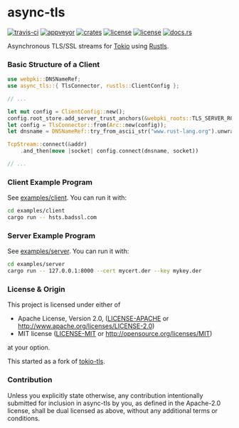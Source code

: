 # async-tls
[![travis-ci](https://travis-ci.org/quininer/async-tls.svg?branch=master)](https://travis-ci.org/quininer/async-tls)
[![appveyor](https://ci.appveyor.com/api/projects/status/4ukw15enii50suqi?svg=true)](https://ci.appveyor.com/project/quininer/async-tls)
[![crates](https://img.shields.io/crates/v/async-tls.svg)](https://crates.io/crates/async-tls)
[![license](https://img.shields.io/badge/License-MIT-blue.svg)](https://github.com/quininer/async-tls/blob/master/LICENSE-MIT)
[![license](https://img.shields.io/badge/License-Apache%202.0-blue.svg)](https://github.com/quininer/async-tls/blob/master/LICENSE-APACHE)
[![docs.rs](https://docs.rs/async-tls/badge.svg)](https://docs.rs/async-tls/)

Asynchronous TLS/SSL streams for [Tokio](https://tokio.rs/) using
[Rustls](https://github.com/ctz/rustls).

### Basic Structure of a Client

```rust
use webpki::DNSNameRef;
use async_tls::{ TlsConnector, rustls::ClientConfig };

// ...

let mut config = ClientConfig::new();
config.root_store.add_server_trust_anchors(&webpki_roots::TLS_SERVER_ROOTS);
let config = TlsConnector::from(Arc::new(config));
let dnsname = DNSNameRef::try_from_ascii_str("www.rust-lang.org").unwrap();

TcpStream::connect(&addr)
	.and_then(move |socket| config.connect(dnsname, socket))

// ...
```

### Client Example Program

See [examples/client](examples/client/src/main.rs). You can run it with:

```sh
cd examples/client
cargo run -- hsts.badssl.com
```

### Server Example Program

See [examples/server](examples/server/src/main.rs). You can run it with:

```sh
cd examples/server
cargo run -- 127.0.0.1:8000 --cert mycert.der --key mykey.der
```

### License & Origin

This project is licensed under either of

 * Apache License, Version 2.0, ([LICENSE-APACHE](LICENSE-APACHE) or
   http://www.apache.org/licenses/LICENSE-2.0)
 * MIT license ([LICENSE-MIT](LICENSE-MIT) or
   http://opensource.org/licenses/MIT)

at your option.

This started as a fork of [tokio-tls](https://github.com/tokio-rs/tokio-tls).

### Contribution

Unless you explicitly state otherwise, any contribution intentionally submitted
for inclusion in async-tls by you, as defined in the Apache-2.0 license, shall be
dual licensed as above, without any additional terms or conditions.
